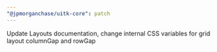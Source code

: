 ```yaml
---
"@jpmorganchase/uitk-core": patch
---
```


Update Layouts documentation, change internal CSS variables for grid layout columnGap and rowGap
